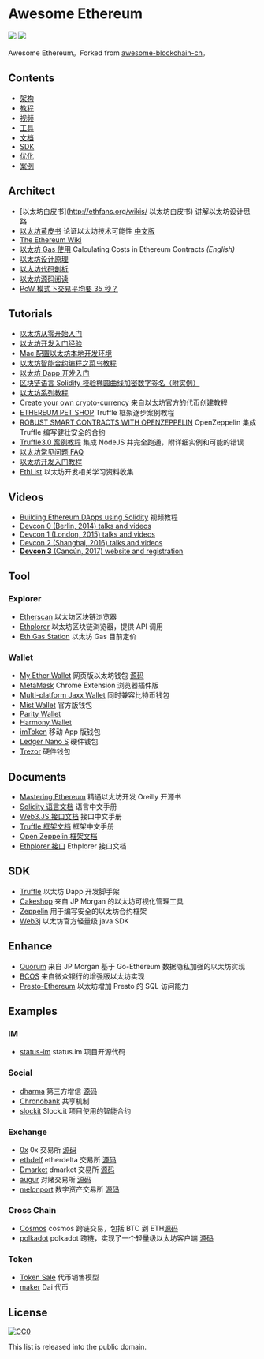 # Awesome Ethereum

[![](https://camo.githubusercontent.com/13c4e50d88df7178ae1882a203ed57b641674f94/68747470733a2f2f63646e2e7261776769742e636f6d2f73696e647265736f726875732f617765736f6d652f643733303566333864323966656437386661383536353265336136336531353464643865383832392f6d656469612f62616467652e737667)](https://github.com/sindresorhus/awesome)
[![](https://camo.githubusercontent.com/cb8cb80af654f3dae14a4aa62e44bf62f16953d6/68747470733a2f2f6a617977636a6c6f76652e6769746875622e696f2f73622f6c616e672f6368696e6573652e737667)](README.md)

Awesome Ethereum。Forked from [awesome-blockchain-cn](https://github.com/chaozh/awesome-blockchain-cn)。

## Contents

- [架构](#architect)
- [教程](#tutorials)
- [视频](#videos)
- [工具](#tool)
- [文档](#documents)
- [SDK](#sdk)
- [优化](#enhance)
- [案例](#examples)

## Architect

- [以太坊白皮书](http://ethfans.org/wikis/ 以太坊白皮书) 讲解以太坊设计思路
- [以太坊黄皮书](http://yellowpaper.io) 论证以太坊技术可能性 [中文版](https://github.com/yuange1024/ethereum_yellowpaper/blob/master/Paper_Chinese.pdf)
- [The Ethereum Wiki](https://theethereum.wiki/w/index.php/Main_Page)
- [以太坊 Gas 使用](https://hackernoon.com/ether-purchase-power-df40a38c5a2f) Calculating Costs in Ethereum Contracts *(English)*
- [以太坊设计原理](http://ethfans.org/posts/510)
- [以太坊代码剖析](http://ethfans.org/topics/227)
- [以太坊源码阅读](http://www.cnblogs.com/baizx/category/1011749.html)
- [PoW 模式下交易平均要 35 秒？](http://ethfans.org/posts/current-dynamics-of-transaction-inclusion-on-ethereum)

## Tutorials

- [以太坊从零开始入门](http://www.jianshu.com/p/220130b39e22)
- [以太坊开发入门经验](http://me.tryblockchain.org/getting-up-to-speed-on-ethereum.html)
- [Mac 配置以太坊本地开发环境](https://my.oschina.net/wtsoftware/blog/782057)
- [以太坊智能合约编程之菜鸟教程](http://ethfans.org/posts/101-noob-intro)
- [以太坊 Dapp 开发入门](http://me.tryblockchain.org/getting-up-to-speed-on-ethereum.html)
- [区块链语言 Solidity 校验椭圆曲线加密数字签名（附实例）](http://www.toutiao.com/i6401418700217385473/?tt_from=weixin&utm_campaign=client_share&from=groupmessage&app=news_article&utm_source=weixin&iid=8932715408&utm_medium=toutiao_ios&wxshare_count=2&pbid=35867484354)
- [以太坊系列教程](http://gi1.cn/topics/category/solidity)
- [Create your own crypto-currency](https://www.ethereum.org/token) 来自以太坊官方的代币创建教程
- [ETHEREUM PET SHOP](http://truffleframework.com/tutorials/pet-shop) Truffle 框架逐步案例教程
- [ROBUST SMART CONTRACTS WITH OPENZEPPELIN](http://zeppelin.tryblockchain.org/robust-smart-contracts-with-openzeppelin.html) OpenZeppelin 集成 Truffle 编写健壮安全的合约
- [Truffle3.0 案例教程](http://truffle.tryblockchain.org/truffle3.0-integrate-nodejs.html) 集成 NodeJS 并完全跑通，附详细实例和可能的错误
- [以太坊常见问题 FAQ](http://8btc.com/thread-23195-1-1.html)
- [以太坊开发入门教程](http://blog.csdn.net/wo541075754/article/category/6502432/1)
- [EthList](https://github.com/Scanate/EthList) 以太坊开发相关学习资料收集

## Videos

- [Building Ethereum DApps using Solidity](https://www.youtube.com/watch?v=9_coM_g7Dbg&list=PLH4m2oS2ratdoHFEkGvwvd7TkeTv4sa7Z) 视频教程
- [Devcon 0 (Berlin, 2014) talks and videos](https://www.youtube.com/watch?v=_BvvUlKDqp0&amp;list=PLJqWcTqh_zKEjpSej3ddtDOKPRGl_7MhS)
- [Devcon 1 (London, 2015) talks and videos](https://www.youtube.com/watch?v=BUARih8_f68&list=PLJqWcTqh_zKHQUFX4IaVjWjfT2tbS4NVk)
- [Devcon 2 (Shanghai, 2016) talks and videos](https://www.youtube.com/watch?v=1wayaZ1-iBE&list=PLaM7G4Llrb7xqzgOwbvNv63_KM7VH84Rd)
- [**Devcon 3** (Cancún, 2017) website and registration](http://ethereumfoundation.org/devcon3/)

## Tool

### Explorer

- [Etherscan](https://etherscan.io) 以太坊区块链浏览器
- [Ethplorer](https://ethplorer.io) 以太坊区块链浏览器，提供 API 调用
- [Eth Gas Station](https://ethgasstation.info/index.php) 以太坊 Gas 目前定价

### Wallet

- [My Ether Wallet](https://myetherwallet.com) 网页版以太坊钱包 [源码](https://github.com/kvhnuke/etherwallet)
- [MetaMask](https://metamask.io/) Chrome Extension 浏览器插件版
- [Multi-platform Jaxx Wallet](https://jaxx.io/) 同时兼容比特币钱包
- [Mist Wallet](https://github.com/ethereum/mist/releases/latest) 官方版钱包
- [Parity Wallet](https://github.com/paritytech/parity/releases/latest)
- [Harmony Wallet](https://github.com/ether-camp/ethereum-harmony/releases/latest)
- [imToken](https://token.im/) 移动 App 版钱包
- [Ledger Nano S](https://theethereum.wiki/w/index.php/Ledger_Nano_S) 硬件钱包
- [Trezor](https://blog.trezor.io/trezor-integration-with-myetherwallet-3e217a652e08) 硬件钱包

## Documents

- [Mastering Ethereum](https://github.com/ethereumbook/ethereumbook) 精通以太坊开发 Oreilly 开源书
- [Solidity 语言文档](http://www.tryblockchain.org/) 语言中文手册
- [Web3.JS 接口文档](http://web3.tryblockchain.org/) 接口中文手册
- [Truffle 框架文档](http://truffle.tryblockchain.org/) 框架中文手册
- [Open Zeppelin 框架文档](http://zeppelin.tryblockchain.org/)
- [Ethplorer 接口](https://github.com/EverexIO/Ethplorer/wiki/Ethplorer-API?from=etop) Ethplorer 接口文档

## SDK

- [Truffle](https://github.com/trufflesuite/truffle) 以太坊 Dapp 开发脚手架
- [Cakeshop](https://github.com/jpmorganchase/cakeshop) 来自 JP Morgan 的以太坊可视化管理工具
- [Zeppelin](https://github.com/OpenZeppelin/zeppelin-solidity) 用于编写安全的以太坊合约框架
- [Web3j](https://github.com/web3j/web3j) 以太坊官方轻量级 java SDK

## Enhance

- [Quorum](https://github.com/jpmorganchase/quorum) 来自 JP Morgan 基于 Go-Ethereum 数据隐私加强的以太坊实现
- [BCOS](https://github.com/bcosorg/bcos) 来自微众银行的增强版以太坊实现
- [Presto-Ethereum](https://github.com/xiaoyao1991/presto-ethereum) 以太坊增加 Presto 的 SQL 访问能力

## Examples

### IM

- [status-im](https://github.com/status-im/status-network-token) status.im 项目开源代码

### Social

- [dharma](https://dharma.io/) 第三方增信 [源码](https://github.com/dharmaprotocol/dharma-cli)
- [Chronobank](https://chronobank.io/) 共享机制
- [slockit](https://github.com/slockit/smart-contract) Slock.it 项目使用的智能合约

### Exchange

- [0x](https://www.0xproject.com/otc) 0x 交易所 [源码](https://github.com/0xProject/contracts)
- [ethdelf](https://etherdelta.github.io/#ZRX-ETH) etherdelta 交易所 [源码](https://github.com/etherdelta/smart_contract)
- [Dmarket](https://dmarket.io) dmarket 交易所 [源码](https://github.com/suntechsoft/dmarket-smartcontract)
- [augur](https://augur.net/) 对赌交易所 [源码](https://github.com/AugurProject)
- [melonport](https://melonport.com/) 数字资产交易所 [源码](https://github.com/melonproject)

### Cross Chain

- [Cosmos](https://cosmos.network) cosmos 跨链交易，包括 BTC 到 ETH[源码](https://github.com/cosmos)
- [polkadot](https://polkadot.io) polkadot 跨链，实现了一个轻量级以太坊客户端 [源码](https://github.com/paritytech/parity)

### Token

- [Token Sale](http://vitalik.ca/general/2017/06/09/sales.html) 代币销售模型
- [maker](https://makerdao.com/) Dai 代币

## License

[![CC0](http://mirrors.creativecommons.org/presskit/buttons/88x31/svg/cc-zero.svg)](https://creativecommons.org/publicdomain/zero/1.0/)

This list is released into the public domain.
